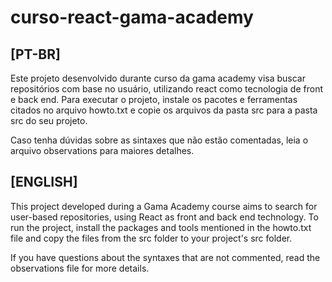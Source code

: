 # curso-react-gama-academy
## [PT-BR]
Este projeto desenvolvido durante curso da gama academy visa buscar repositórios com base no usuário, utilizando react como tecnologia de front e back end.
Para executar o projeto, instale os pacotes e ferramentas citados no arquivo howto.txt e copie os arquivos da pasta src para a pasta src do seu projeto.

Caso tenha dúvidas sobre as sintaxes que não estão comentadas, leia o arquivo observations para maiores detalhes.

## [ENGLISH]

This project developed during a Gama Academy course aims to search for user-based repositories, using React as front and back end technology.
To run the project, install the packages and tools mentioned in the howto.txt file and copy the files from the src folder to your project's src folder.

If you have questions about the syntaxes that are not commented, read the observations file for more details.
